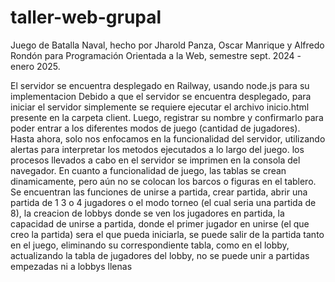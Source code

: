 # taller-web-grupal
Juego de Batalla Naval, hecho por Jharold Panza, Oscar Manrique y Alfredo Rondón 
para Programación Orientada a la Web, semestre sept. 2024 - enero 2025.

El servidor se encuentra desplegado en Railway, usando node.js para su implementacion
Debido a que el servidor se encuentra desplegado, para iniciar el servidor simplemente se requiere ejecutar el archivo inicio.html presente en la carpeta client.
Luego, registrar su nombre y confirmarlo para poder entrar a los diferentes modos de juego (cantidad de jugadores).
Hasta ahora, solo nos enfocamos en la funcionalidad del servidor, utilizando alertas para interpretar los metodos ejecutados a
lo largo del juego. 
los procesos llevados a cabo en el servidor se imprimen en la consola del navegador.
En cuanto a funcionalidad de juego, las tablas se crean dinamicamente, pero aún no se colocan los barcos o figuras en el tablero.
Se encuentran las funciones de unirse a partida, crear partida, abrir una partida de 1 3 o 4 jugadores o el modo torneo (el cual seria una partida de 8), la creacion de lobbys donde se ven los jugadores en partida,
la capacidad de unirse a partida, donde el primer jugador en unirse (el que creo la partida) sera el que pueda iniciarla, se puede salir de la partida tanto en el juego, eliminando su correspondiente tabla, como
en el lobby, actualizando la tabla de jugadores del lobby, no se puede unir a partidas empezadas ni a lobbys llenas


